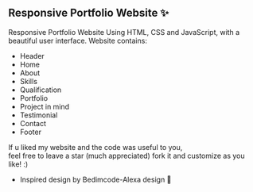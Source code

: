 ## Responsive Portfolio Website ✨

Responsive Portfolio Website Using HTML, CSS and JavaScript, with a beautiful user interface.
Website contains:
- Header
- Home
- About
- Skills
- Qualification
- Portfolio
- Project in mind
- Testimonial
- Contact
- Footer

If u liked my website and the code was useful to you, <br>
feel free to leave a star (much appreciated) fork it and customize as you like! :)

- Inspired design by Bedimcode-Alexa design 🙌
